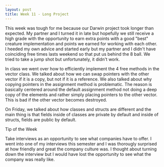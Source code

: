 ```yaml
---
layout: post
title: Week 11 - Long Project 
---
```


This week was tough for me because our Darwin project took longer than expected. My partner and I turned it in late but hopefully we still receive a high grade with the opportunity to earn extra points with a good "best" creature implementation and points we earned for working with each other. I heeded my own advice and started early but my partner and I didn't have coinciding free times lasts weekend so that put us behind the 8 ball. We tried to take a jump shot but unfortunately, it didn't work.

In class we went over how to efficiently implement the 4 free methods in the vector class. We talked about how we can swap pointers with the other vector if it is a copy, but not if it is a reference. We also talked about why copying pointers in the assignment method is problematic. The reason is basically centered around the default assignment method not doing a deep copy of the elements and rather simply placing pointers to the other vector. This is bad if the other vector becomes destroyed. 

On Friday, we talked about how classes and structs are different and the main thing is that fields inside of classes are private by default and inside of structs, fields are public by default.

Tip of the Week

Take interviews as an opportunity to see what companies have to offer. I went into one of my interviews this semester and I was thorougly surprised at how friendly and great the company culture was. I thought about turning down the interview but I would have lost the opportunity to see what the company was really like.

